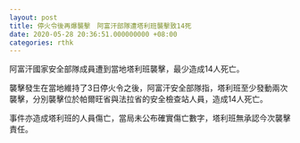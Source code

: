 ```yaml
---
layout: post
title: 停火令後再爆襲擊　阿富汗部隊遭塔利班襲擊致14死
date: 2020-05-28 20:36:51.000000000 +08:00
categories: rthk
---
```


阿富汗國家安全部隊成員遭到當地塔利班襲擊，最少造成14人死亡。

襲擊發生在當地維持了3日停火令之後，阿富汗安全部隊指，塔利班至少發動兩次襲擊，分別襲擊位於帕爾旺省與法拉省的安全檢查站人員，造成14人死亡。

事件亦造成塔利班的人員傷亡，當局未公布確實傷亡數字，塔利班無承認今次襲擊責任。
